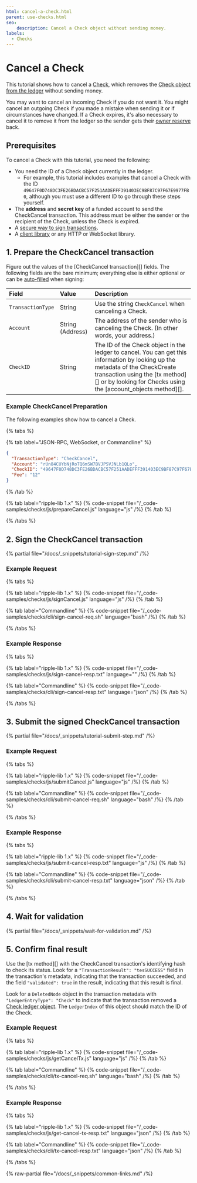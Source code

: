 ```yaml
---
html: cancel-a-check.html
parent: use-checks.html
seo:
    description: Cancel a Check object without sending money.
labels:
  - Checks
---
```

# Cancel a Check

This tutorial shows how to cancel a [Check](../../../../concepts/payment-types/checks.md), which removes the [Check object from the ledger](../../../../references/protocol/ledger-data/ledger-entry-types/check.md) without sending money.

You may want to cancel an incoming Check if you do not want it. You might cancel an outgoing Check if you made a mistake when sending it or if circumstances have changed. If a Check expires, it's also necessary to cancel it to remove it from the ledger so the sender gets their [owner reserve](../../../../concepts/accounts/reserves.md#owner-reserves) back.

## Prerequisites

To cancel a Check with this tutorial, you need the following:

- You need the ID of a Check object currently in the ledger.
    - For example, this tutorial includes examples that cancel a Check with the ID `49647F0D748DC3FE26BDACBC57F251AADEFFF391403EC9BF87C97F67E9977FB0`, although you must use a different ID to go through these steps yourself.
- The **address** and **secret key** of a funded account to send the CheckCancel transaction. This address must be either the sender or the recipient of the Check, unless the Check is expired.
- A [secure way to sign transactions](../../../../concepts/transactions/secure-signing.md).
- A [client library](../../../../references/client-libraries.md) or any HTTP or WebSocket library.


## 1. Prepare the CheckCancel transaction

Figure out the values of the [CheckCancel transaction][] fields. The following fields are the bare minimum; everything else is either optional or can be [auto-filled](../../../../references/protocol/transactions/common-fields.md#auto-fillable-fields) when signing:

| Field             | Value            | Description                           |
|:------------------|:-----------------|:--------------------------------------|
| `TransactionType` | String           | Use the string `CheckCancel` when canceling a Check. |
| `Account`         | String (Address) | The address of the sender who is canceling the Check. (In other words, your address.) |
| `CheckID`         | String           | The ID of the Check object in the ledger to cancel. You can get this information by looking up the metadata of the CheckCreate transaction using the [tx method][] or by looking for Checks using the [account_objects method][]. |

### Example CheckCancel Preparation

The following examples show how to cancel a Check.

{% tabs %}

{% tab label="JSON-RPC, WebSocket, or Commandline" %}
```json
{
  "TransactionType": "CheckCancel",
  "Account": "rUn84CUYbNjRoTQ6mSW7BVJPSVJNLb1QLo",
  "CheckID": "49647F0D748DC3FE26BDACBC57F251AADEFFF391403EC9BF87C97F67E9977FB0",
  "Fee": "12"
}
```
{% /tab %}

{% tab label="ripple-lib 1.x" %}
{% code-snippet file="/_code-samples/checks/js/prepareCancel.js" language="js" /%}
{% /tab %}

{% /tabs %}

## 2. Sign the CheckCancel transaction

{% partial file="/docs/_snippets/tutorial-sign-step.md" /%} 

### Example Request

{% tabs %}

{% tab label="ripple-lib 1.x" %}
{% code-snippet file="/_code-samples/checks/js/signCancel.js" language="js" /%}
{% /tab %}

{% tab label="Commandline" %}
{% code-snippet file="/_code-samples/checks/cli/sign-cancel-req.sh" language="bash" /%}
{% /tab %}

{% /tabs %}


### Example Response

{% tabs %}

{% tab label="ripple-lib 1.x" %}
{% code-snippet file="/_code-samples/checks/js/sign-cancel-resp.txt" language="" /%}
{% /tab %}

{% tab label="Commandline" %}
{% code-snippet file="/_code-samples/checks/cli/sign-cancel-resp.txt" language="json" /%}
{% /tab %}

{% /tabs %}


## 3. Submit the signed CheckCancel transaction

{% partial file="/docs/_snippets/tutorial-submit-step.md" /%} 

### Example Request

{% tabs %}

{% tab label="ripple-lib 1.x" %}
{% code-snippet file="/_code-samples/checks/js/submitCancel.js" language="js" /%}
{% /tab %}

{% tab label="Commandline" %}
{% code-snippet file="/_code-samples/checks/cli/submit-cancel-req.sh" language="bash" /%}
{% /tab %}

{% /tabs %}


### Example Response

{% tabs %}

{% tab label="ripple-lib 1.x" %}
{% code-snippet file="/_code-samples/checks/js/submit-cancel-resp.txt" language="js" /%}
{% /tab %}

{% tab label="Commandline" %}
{% code-snippet file="/_code-samples/checks/cli/submit-cancel-resp.txt" language="json" /%}
{% /tab %}

{% /tabs %}

## 4. Wait for validation

{% partial file="/docs/_snippets/wait-for-validation.md" /%} 

## 5. Confirm final result

Use the [tx method][] with the CheckCancel transaction's identifying hash to check its status. Look for a `"TransactionResult": "tesSUCCESS"` field in the transaction's metadata, indicating that the transaction succeeded, and the field `"validated": true` in the result, indicating that this result is final.

Look for a `DeletedNode` object in the transaction metadata with `"LedgerEntryType": "Check"` to indicate that the transaction removed a [Check ledger object](../../../../references/protocol/ledger-data/ledger-entry-types/check.md). The `LedgerIndex` of this object should match the ID of the Check.

### Example Request

{% tabs %}

{% tab label="ripple-lib 1.x" %}
{% code-snippet file="/_code-samples/checks/js/getCancelTx.js" language="js" /%}
{% /tab %}

{% tab label="Commandline" %}
{% code-snippet file="/_code-samples/checks/cli/tx-cancel-req.sh" language="bash" /%}
{% /tab %}

{% /tabs %}


### Example Response

{% tabs %}

{% tab label="ripple-lib 1.x" %}
{% code-snippet file="/_code-samples/checks/js/get-cancel-tx-resp.txt" language="json" /%}
{% /tab %}

{% tab label="Commandline" %}
{% code-snippet file="/_code-samples/checks/cli/tx-cancel-resp.txt" language="json" /%}
{% /tab %}

{% /tabs %}

{% raw-partial file="/docs/_snippets/common-links.md" /%}
